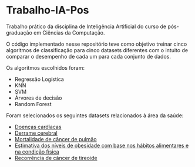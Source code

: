# Trabalho-IA-Pos
Trabalho prático da disciplina de Inteligência Artificial do curso de pós-graduação em Ciências da Computação.

O código implementado nesse repositório teve como objetivo treinar cinco algoritmos de classificação
para cinco datasets diferentes com o intuito de comparar o desempenho de cada um para cada 
conjunto de dados.

Os algoritmos escolhidos foram:
- Regressão Logística
- KNN
- SVM
- Árvores de decisão
- Random Forest

Foram selecionados os seguintes datasets relacionados à área da saúde:
- [Doenças cardíacas](https://www.kaggle.com/datasets/redwankarimsony/heart-disease-data?select=heart_disease_uci.csv)
- [Derrame cerebral](https://www.kaggle.com/datasets/jillanisofttech/brain-stroke-dataset)
- [Mortalidade de câncer de pulmão](https://www.kaggle.com/datasets/masterdatasan/lung-cancer-mortality-datasets-v2)
- [Estimativa dos níveis de obesidade com base nos hábitos alimentares e na condição física](https://archive.ics.uci.edu/dataset/544/estimation+of+obesity+levels+based+on+eating+habits+and+physical+condition)
- [Recorrência de câncer de tireoide](https://archive.ics.uci.edu/dataset/915/differentiated+thyroid+cancer+recurrence)


